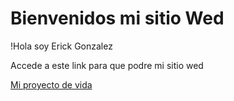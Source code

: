 # Bienvenidos mi sitio Wed

!Hola soy Erick Gonzalez

Accede a este link para que podre mi sitio wed

[Mi proyecto de vida](https://erickgonzalez02.github.io/WED2020/Mi-Proyecto-de-vida)